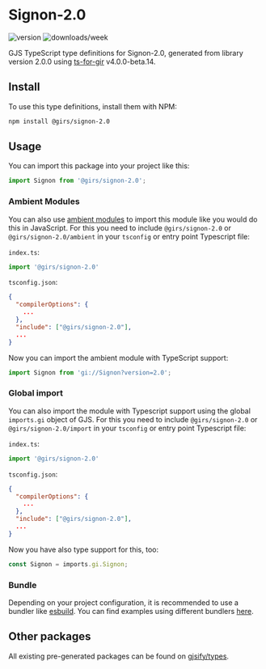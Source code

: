 
# Signon-2.0

![version](https://img.shields.io/npm/v/@girs/signon-2.0)
![downloads/week](https://img.shields.io/npm/dw/@girs/signon-2.0)


GJS TypeScript type definitions for Signon-2.0, generated from library version 2.0.0 using [ts-for-gir](https://github.com/gjsify/ts-for-gir) v4.0.0-beta.14.


## Install

To use this type definitions, install them with NPM:
```bash
npm install @girs/signon-2.0
```

## Usage

You can import this package into your project like this:
```ts
import Signon from '@girs/signon-2.0';
```

### Ambient Modules

You can also use [ambient modules](https://github.com/gjsify/ts-for-gir/tree/main/packages/cli#ambient-modules) to import this module like you would do this in JavaScript.
For this you need to include `@girs/signon-2.0` or `@girs/signon-2.0/ambient` in your `tsconfig` or entry point Typescript file:

`index.ts`:
```ts
import '@girs/signon-2.0'
```

`tsconfig.json`:
```json
{
  "compilerOptions": {
    ...
  },
  "include": ["@girs/signon-2.0"],
  ...
}
```

Now you can import the ambient module with TypeScript support: 

```ts
import Signon from 'gi://Signon?version=2.0';
```

### Global import

You can also import the module with Typescript support using the global `imports.gi` object of GJS.
For this you need to include `@girs/signon-2.0` or `@girs/signon-2.0/import` in your `tsconfig` or entry point Typescript file:

`index.ts`:
```ts
import '@girs/signon-2.0'
```

`tsconfig.json`:
```json
{
  "compilerOptions": {
    ...
  },
  "include": ["@girs/signon-2.0"],
  ...
}
```

Now you have also type support for this, too:

```ts
const Signon = imports.gi.Signon;
```

### Bundle

Depending on your project configuration, it is recommended to use a bundler like [esbuild](https://esbuild.github.io/). You can find examples using different bundlers [here](https://github.com/gjsify/ts-for-gir/tree/main/examples).

## Other packages

All existing pre-generated packages can be found on [gjsify/types](https://github.com/gjsify/types).

